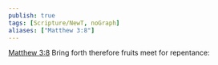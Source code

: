 ```yaml
---
publish: true
tags: [Scripture/NewT, noGraph]
aliases: ["Matthew 3:8"]
---
```

[Matthew 3:8](https://churchofjesuschrist.org/study/scriptures/nt/matt/3?lang=eng&id=p8#p8) Bring forth therefore fruits meet for repentance:
